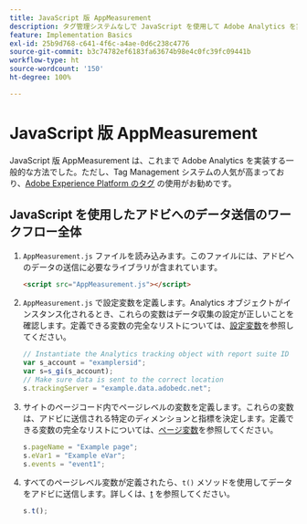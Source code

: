 ```yaml
---
title: JavaScript 版 AppMeasurement
description: タグ管理システムなしで JavaScript を使用して Adobe Analytics を実装する方法を説明します。
feature: Implementation Basics
exl-id: 25b9d768-c641-4f6c-a4ae-0d6c238c4776
source-git-commit: b3c74782ef6183fa63674b98e4c0fc39fc09441b
workflow-type: ht
source-wordcount: '150'
ht-degree: 100%

---
```


# JavaScript 版 AppMeasurement

JavaScript 版 AppMeasurement は、これまで Adobe Analytics を実装する一般的な方法でした。ただし、Tag Management システムの人気が高まっており、[Adobe Experience Platform のタグ](../launch/overview.md) の使用がお勧めです。

## JavaScript を使用したアドビへのデータ送信のワークフロー全体

1. `AppMeasurement.js` ファイルを読み込みます。このファイルには、アドビへのデータの送信に必要なライブラリが含まれています。

   ```html
   <script src="AppMeasurement.js"></script>
   ```

2. `AppMeasurement.js` で設定変数を定義します。Analytics オブジェクトがインスタンス化されるとき、これらの変数はデータ収集の設定が正しいことを確認します。定義できる変数の完全なリストについては、[設定変数](../vars/config-vars/configuration-variables.md)を参照してください。

   ```js
   // Instantiate the Analytics tracking object with report suite ID
   var s_account = "examplersid";
   var s=s_gi(s_account);
   // Make sure data is sent to the correct location
   s.trackingServer = "example.data.adobedc.net";
   ```

3. サイトのページコード内でページレベルの変数を定義します。これらの変数は、アドビに送信される特定のディメンションと指標を決定します。定義できる変数の完全なリストについては、[ページ変数](../vars/page-vars/page-variables.md)を参照してください。

   ```js
   s.pageName = "Example page";
   s.eVar1 = "Example eVar";
   s.events = "event1";
   ```

4. すべてのページレベル変数が定義されたら、`t()` メソッドを使用してデータをアドビに送信します。詳しくは、[t](../vars/functions/t-method.md) を参照してください。

   ```js
   s.t();
   ```
